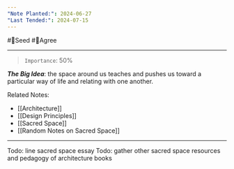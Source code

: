 ```yaml
---
"Note Planted:": 2024-06-27
"Last Tended:": 2024-07-15
---
```

#🌱Seed  #🙂Agree
****
>`Importance`: 50%
 
***The Big Idea***: the space around us teaches and pushes us toward a particular way of life and relating with one another.

Related Notes: 
- [[Architecture]]
- [[Design Principles]] 
- [[Sacred Space]]
- [[Random Notes on Sacred Space]]

* * *
Todo: line sacred space essay 
Todo: gather other sacred space resources and pedagogy of architecture books
